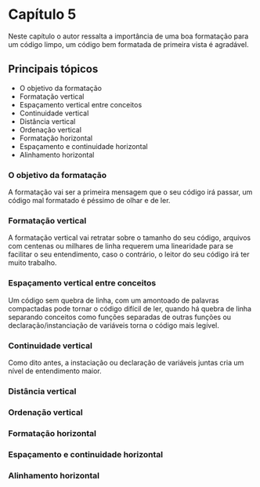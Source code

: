 # Capítulo 5
Neste capítulo o autor ressalta a importância de uma boa formatação para um código limpo, um código bem formatada 
de primeira vista é agradável.

## Principais tópicos
- O objetivo da formatação
- Formatação vertical
- Espaçamento vertical entre conceitos
- Continuidade vertical
- Distância vertical
- Ordenação vertical
- Formatação horizontal
- Espaçamento e continuidade horizontal
- Alinhamento horizontal

### O objetivo da formatação
A formatação vai ser a primeira mensagem que o seu código irá passar, um código mal formatado é péssimo de olhar e de ler.

### Formatação vertical
A formatação vertical vai retratar sobre o tamanho do seu código, arquivos com centenas ou milhares de linha requerem uma
linearidade para se facilitar o seu entendimento, caso o contrário, o leitor do seu código irá ter muito trabalho.

### Espaçamento vertical entre conceitos
Um código sem quebra de linha, com um amontoado de palavras compactadas pode tornar o código difícil de ler, quando há
quebra de linha separando conceitos como funções separadas de outras funções ou declaração/instanciação de variáveis torna o código
mais legível.

### Continuidade vertical
Como dito antes, a instaciação ou declaração de variáveis juntas cria um nível de entendimento maior.

### Distância vertical


### Ordenação vertical

### Formatação horizontal

### Espaçamento e continuidade horizontal

### Alinhamento horizontal
